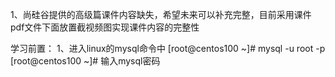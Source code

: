 1、尚硅谷提供的高级篇课件内容缺失，希望未来可以补充完整，目前采用课件pdf文件下面放置截视频图实现课件内容的完整性

学习前置：
1、进入linux的mysql命令中
	[root@centos100 ~]# mysql -u root -p
	[root@centos100 ~]# 输入mysql密码